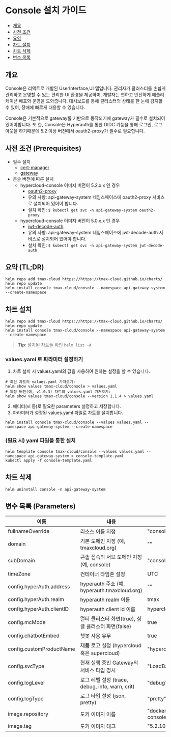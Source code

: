 <!--- app-name: Console -->

# Console 설치 가이드 
- [개요](#개요)
- [사전 조건](#사전-조건-(Prerequisites))
- [요약](#요약-(TL;DR))
- [차트 설치](#차트-설치)
- [차트 삭제](#차트-삭제)
- [변수 목록](#변수-목록-(Parameters))

## 개요
Console은 리액트로 개발된 UserInterface,UI 앱입니다. 
관리자가 클러스터를 손쉽게 관리하고 운영할 수 있는 편리한 UI 환경을 제공하며, 개발자는 편하고 안전하게 애플리케이션 배포와 운영을 도와줍니다. 
대시보드를 통해 클러스터의 상태를 한 눈에 감지할 수 있어, 장애에 빠르게 대응할 수 있습니다. 

Console은 기본적으로 gateway롤 기반으로 동작되기에 gateway가 필수로 설치되어 있어야합니다. 
또 한, Console은 Hyperauth를 통한 OIDC 기능을 통해 로그인, 로그아웃을
하기때문에 5.2 이상 버전에서 oauth2-proxy가 필수로 필요합니다. 

## 사전 조건 (Prerequisites)
- 필수 설치
  - [cert-manager](https://github.com/tmax-cloud/charts/tree/main/charts/cert-manager)
  - [gateway](https://github.com/tmax-cloud/charts/tree/main/charts/gateway)
- 콘솔 버전에 따른 설치 
  - hypercloud-console 이미지 버전이 5.2.x.x 인 경우 
    - [oauth2-proxy](https://github.com/tmax-cloud/charts/tree/main/charts/oauth2-proxy)
    - 유의 사항: api-gateway-system 네임스페이스에 oauth2-proxy 서비스로 설치되어 있어야 합니다. 
    - 설치 확인: `$ kubectl get svc -n api-gateway-system oauth2-proxy`
  - hypercloud-console 이미지 버전이 5.0.x.x 인 경우 
    - [jwt-decode-auth](https://github.com/tmax-cloud/charts/tree/main/charts/jwt-decode-auth) 
    - 유의 사항: api-gateway-system 네임스페이스에 jwt-decode-auth 서비스로 설치되어 있어야 합니다.
    - 설치 확인: `$ kubectl get svc -n api-gateway-system jwt-decode-auth`

## 요약 (TL;DR)
```shell
helm repo add tmax-cloud https://https://tmax-cloud.github.io/charts/
helm repo update
helm install console tmax-cloud/console --namespace api-gateway-system --create-namespace
```

## 차트 설치 
```shell
helm repo add tmax-cloud https://https://tmax-cloud.github.io/charts/
helm repo update
helm install console tmax-cloud/console --namespace api-gateway-system --create-namespace
```
> **Tip**: 설치된 차트들 확인 `helm list -A`
### values.yaml 로 파라미터 설정하기
1. 차트 설치 시 values.yaml의 값을 사용하여 원하는 설정을 할 수 있습니다.
```shell
# 최신 차트의 values.yaml 가져오기: 
helm show values tmax-cloud/console > values.yaml
# 특정 버전(예, v1.0.3) 차트의 values.yaml 가져오기: 
helm show values tmax-cloud/console --version 1.1.4 > values.yaml
```
2. 에디터(vi 등)로 필요한 parameters 설정하고 저장합니다. 
3. 파라미터가 설정된 values.yaml 파일로 차트를 설치합니다.
```shell
helm install console tmax-cloud/console --values values.yaml --namespace api-gateway-system --create-namespace
```

### (필요 시) yaml 파일을 통한 설치 
```shell
helm template console tmax-cloud/console --values values.yaml --namespace api-gateway-system > console-template.yaml
kubectl apply -f console-template.yaml
```

## 차트 삭제 
```shell
helm uninstall console -n api-gateway-system
```

## 변수 목록 (Parameters)

| 이름                        | 내용                                        | 기본값                                        |
|---------------------------|-------------------------------------------|--------------------------------------------|
| fullnameOverride          | 리소스 이름 지정                                 | "console"                                  |
| domain                    | 기본 도메인 지정 (예, tmaxcloud.org)              | ""                                         |
| subDomain                 | 콘솔 접속의 서브 도메인 지정 (예, console)             | "console"                                  |
| timeZone                  | 컨테이너 타임존 설정                               | UTC                                        |
| config.hyperAuth.address  | hyperauth 주소 (예, hyperauth.tmaxcloud.org) | ""                                         |
| config.hyperAuth.realm    | hyperauth realm 이름                        | tmax                                       |
| config.hyperAuth.clientID | hyperauth client id 이름                    | hypercloud5                                |
| config.mcMode             | 멀티 클러스터 화면(true), 싱글 클러스터 화면(false)       | true                                       |
| config.chatbotEmbed       | 챗봇 사용 유무                                  | true                                       |
| config.customProductName  | 제품 로고 설정 (hypercloud 혹은 supercloud)       | "hypercloud"                               |
| config.svcType            | 현재 실행 중인 Gateway의 서비스 타입 명시               | "LoadBalancer"                             |
| config.logLevel           | 로그 레벨 설정 (trace, debug, info, warn, crit) | "debug"                                    |
| config.logType            | 로그 타입 설정 (json, pretty)                   | "pretty"                                   |
| image.repository          | 도커 이미지 이름                                 | "docker.io/tmaxcloudck/hypercloud-console" |
| image.tag                 | 도커 이미지 태그                                 | "5.2.10.0"                                 |
